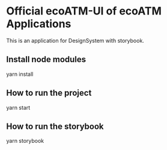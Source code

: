 # Official ecoATM-UI of ecoATM Applications

This is an application for DesignSystem with storybook.

## Install node modules

yarn install

## How to run the project

yarn start

## How to run the storybook

yarn storybook
